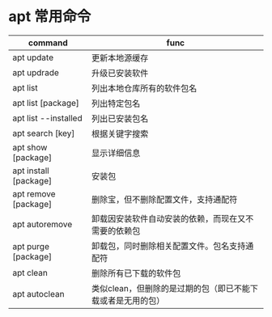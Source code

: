 # apt 常用命令

| command               | func                                                        |
| --------------------- | ----------------------------------------------------------- |
| apt update            | 更新本地源缓存                                              |
| apt updrade           | 升级已安装软件                                              |
| apt list              | 列出本地仓库所有的软件包名                                  |
| apt list [package]    | 列出特定包名                                                |
| apt list --installed  | 列出已安装包名                                              |
| apt search [key]      | 根据关键字搜索                                              |
| apt show [package]    | 显示详细信息                                                |
| apt install [package] | 安装包                                                      |
| apt remove [package]  | 删除宝，但不删除配置文件，支持通配符                        |
| apt autoremove        | 卸载因安装软件自动安装的依赖，而现在又不需要的依赖包        |
| apt purge [package]   | 卸载包，同时删除相关配置文件。包名支持通配符                |
| apt clean             | 删除所有已下载的软件包                                      |
| apt autoclean         | 类似clean，但删除的是过期的包（即已不能下载或者是无用的包） |

